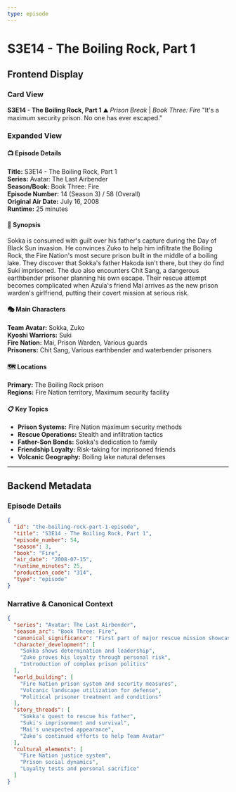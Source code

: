 ```yaml
---
type: episode
---
```


# S3E14 - The Boiling Rock, Part 1

## Frontend Display

### Card View
**S3E14 - The Boiling Rock, Part 1** ⛰️
*Prison Break* | *Book Three: Fire*
"It's a maximum security prison. No one has ever escaped."

### Expanded View

#### 📺 Episode Details
**Title:** S3E14 - The Boiling Rock, Part 1  
**Series:** Avatar: The Last Airbender  
**Season/Book:** Book Three: Fire  
**Episode Number:** 14 (Season 3) / 58 (Overall)  
**Original Air Date:** July 16, 2008  
**Runtime:** 25 minutes  

#### 📝 Synopsis
Sokka is consumed with guilt over his father's capture during the Day of Black Sun invasion. He convinces Zuko to help him infiltrate the Boiling Rock, the Fire Nation's most secure prison built in the middle of a boiling lake. They discover that Sokka's father Hakoda isn't there, but they do find Suki imprisoned. The duo also encounters Chit Sang, a dangerous earthbender prisoner planning his own escape. Their rescue attempt becomes complicated when Azula's friend Mai arrives as the new prison warden's girlfriend, putting their covert mission at serious risk.

#### 🎭 Main Characters
**Team Avatar:** Sokka, Zuko  
**Kyoshi Warriors:** Suki  
**Fire Nation:** Mai, Prison Warden, Various guards  
**Prisoners:** Chit Sang, Various earthbender and waterbender prisoners  

#### 🗺️ Locations
**Primary:** The Boiling Rock prison  
**Regions:** Fire Nation territory, Maximum security facility  

#### 📋 Key Topics
- **Prison Systems:** Fire Nation maximum security methods  
- **Rescue Operations:** Stealth and infiltration tactics  
- **Father-Son Bonds:** Sokka's dedication to family  
- **Friendship Loyalty:** Risk-taking for imprisoned friends  
- **Volcanic Geography:** Boiling lake natural defenses  

---

## Backend Metadata

### Episode Details
```json
{
  "id": "the-boiling-rock-part-1-episode",
  "title": "S3E14 - The Boiling Rock, Part 1",
  "episode_number": 54,
  "season": 3,
  "book": "Fire",
  "air_date": "2008-07-15",
  "runtime_minutes": 25,
  "production_code": "314",
  "type": "episode"
}
```

### Narrative & Canonical Context
```json
{
  "series": "Avatar: The Last Airbender",
  "season_arc": "Book Three: Fire",
  "canonical_significance": "First part of major rescue mission showcasing Sokka and Zuko's growing friendship",
  "character_development": [
    "Sokka shows determination and leadership",
    "Zuko proves his loyalty through personal risk",
    "Introduction of complex prison politics"
  ],
  "world_building": [
    "Fire Nation prison system and security measures",
    "Volcanic landscape utilization for defense",
    "Political prisoner treatment and conditions"
  ],
  "story_threads": [
    "Sokka's quest to rescue his father",
    "Suki's imprisonment and survival",
    "Mai's unexpected appearance",
    "Zuko's continued efforts to help Team Avatar"
  ],
  "cultural_elements": [
    "Fire Nation justice system",
    "Prison social dynamics",
    "Loyalty tests and personal sacrifice"
  ]
}
```